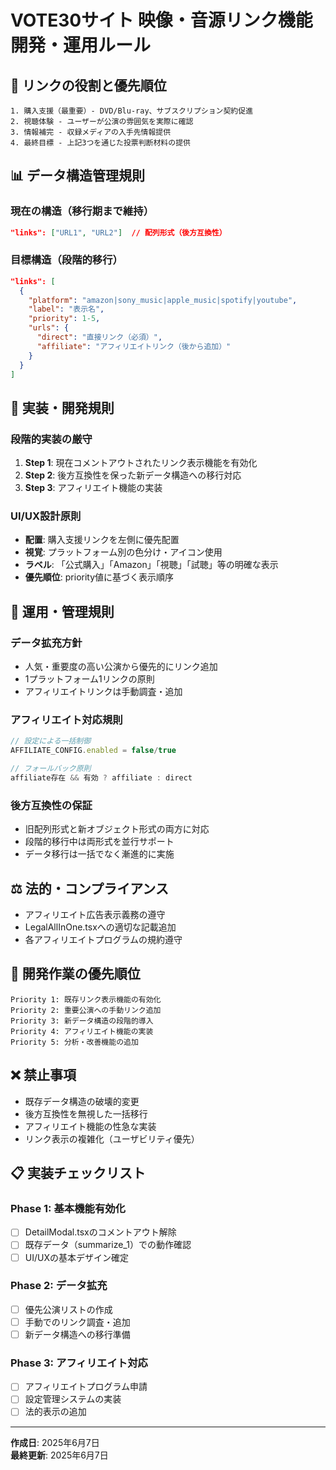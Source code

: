 # VOTE30サイト 映像・音源リンク機能 開発・運用ルール

## 🎯 リンクの役割と優先順位

```
1. 購入支援（最重要）- DVD/Blu-ray、サブスクリプション契約促進
2. 視聴体験 - ユーザーが公演の雰囲気を実際に確認
3. 情報補完 - 収録メディアの入手先情報提供
4. 最終目標 - 上記3つを通じた投票判断材料の提供
```

## 📊 データ構造管理規則

### 現在の構造（移行期まで維持）
```json
"links": ["URL1", "URL2"]  // 配列形式（後方互換性）
```

### 目標構造（段階的移行）
```json
"links": [
  {
    "platform": "amazon|sony_music|apple_music|spotify|youtube",
    "label": "表示名",
    "priority": 1-5,
    "urls": {
      "direct": "直接リンク（必須）",
      "affiliate": "アフィリエイトリンク（後から追加）"
    }
  }
]
```

## 🔧 実装・開発規則

### 段階的実装の厳守
1. **Step 1**: 現在コメントアウトされたリンク表示機能を有効化
2. **Step 2**: 後方互換性を保った新データ構造への移行対応
3. **Step 3**: アフィリエイト機能の実装

### UI/UX設計原則
- **配置**: 購入支援リンクを左側に優先配置
- **視覚**: プラットフォーム別の色分け・アイコン使用
- **ラベル**: 「公式購入」「Amazon」「視聴」「試聴」等の明確な表示
- **優先順位**: priority値に基づく表示順序

## 💼 運用・管理規則

### データ拡充方針
- 人気・重要度の高い公演から優先的にリンク追加
- 1プラットフォーム1リンクの原則
- アフィリエイトリンクは手動調査・追加

### アフィリエイト対応規則
```typescript
// 設定による一括制御
AFFILIATE_CONFIG.enabled = false/true

// フォールバック原則
affiliate存在 && 有効 ? affiliate : direct
```

### 後方互換性の保証
- 旧配列形式と新オブジェクト形式の両方に対応
- 段階的移行中は両形式を並行サポート
- データ移行は一括でなく漸進的に実施

## ⚖️ 法的・コンプライアンス
- アフィリエイト広告表示義務の遵守
- LegalAllInOne.tsxへの適切な記載追加
- 各アフィリエイトプログラムの規約遵守

## 🚀 開発作業の優先順位
```
Priority 1: 既存リンク表示機能の有効化
Priority 2: 重要公演への手動リンク追加
Priority 3: 新データ構造の段階的導入
Priority 4: アフィリエイト機能の実装
Priority 5: 分析・改善機能の追加
```

## ❌ 禁止事項
- 既存データ構造の破壊的変更
- 後方互換性を無視した一括移行
- アフィリエイト機能の性急な実装
- リンク表示の複雑化（ユーザビリティ優先）

## 📋 実装チェックリスト

### Phase 1: 基本機能有効化
- [ ] DetailModal.tsxのコメントアウト解除
- [ ] 既存データ（summarize_1）での動作確認
- [ ] UI/UXの基本デザイン確定

### Phase 2: データ拡充
- [ ] 優先公演リストの作成
- [ ] 手動でのリンク調査・追加
- [ ] 新データ構造への移行準備

### Phase 3: アフィリエイト対応
- [ ] アフィリエイトプログラム申請
- [ ] 設定管理システムの実装
- [ ] 法的表示の追加

---

**作成日**: 2025年6月7日  
**最終更新**: 2025年6月7日 
